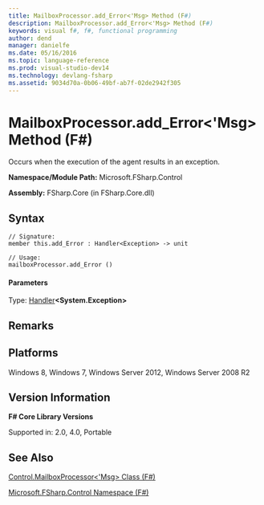 ```yaml
---
title: MailboxProcessor.add_Error<'Msg> Method (F#)
description: MailboxProcessor.add_Error<'Msg> Method (F#)
keywords: visual f#, f#, functional programming
author: dend
manager: danielfe
ms.date: 05/16/2016
ms.topic: language-reference
ms.prod: visual-studio-dev14
ms.technology: devlang-fsharp
ms.assetid: 9034d70a-0b06-49bf-ab7f-02de2942f305 
---
```


# MailboxProcessor.add_Error<'Msg> Method (F#)

Occurs when the execution of the agent results in an exception.

**Namespace/Module Path:** Microsoft.FSharp.Control

**Assembly:** FSharp.Core (in FSharp.Core.dll)


## Syntax

```
// Signature:
member this.add_Error : Handler<Exception> -> unit

// Usage:
mailboxProcessor.add_Error ()
```

#### Parameters
Type: [Handler](https://msdn.microsoft.com/library/53830512-6518-40da-a2e6-27c7957edccd)**&lt;****System.Exception****&gt;**




## Remarks

## Platforms
Windows 8, Windows 7, Windows Server 2012, Windows Server 2008 R2


## Version Information
**F# Core Library Versions**

Supported in: 2.0, 4.0, Portable




## See Also
[Control.MailboxProcessor&#60;'Msg&#62; Class &#40;F&#35;&#41;](Control.MailboxProcessor%5B%27Msg%5D-Class-%5BFSharp%5D.md)

[Microsoft.FSharp.Control Namespace &#40;F&#35;&#41;](Microsoft.FSharp.Control-Namespace-%5BFSharp%5D.md)

